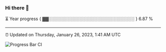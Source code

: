 ### Hi there 👋

⏳ Year progress { ▓▓░░░░░░░░░░░░░░░░░░░░░░░░░░░░ } 6.87 %

---

⏰ Updated on Thursday, January 26, 2023, 1:41 AM UTC

![Progress Bar CI](https://github.com/arthurbuhl/arthurbuhl/workflows/Progress%20Bar%20CI/badge.svg)
